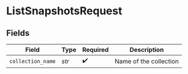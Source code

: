 # ListSnapshotsRequest


## Fields

| Field                  | Type                   | Required               | Description            |
| ---------------------- | ---------------------- | ---------------------- | ---------------------- |
| `collection_name`      | *str*                  | :heavy_check_mark:     | Name of the collection |